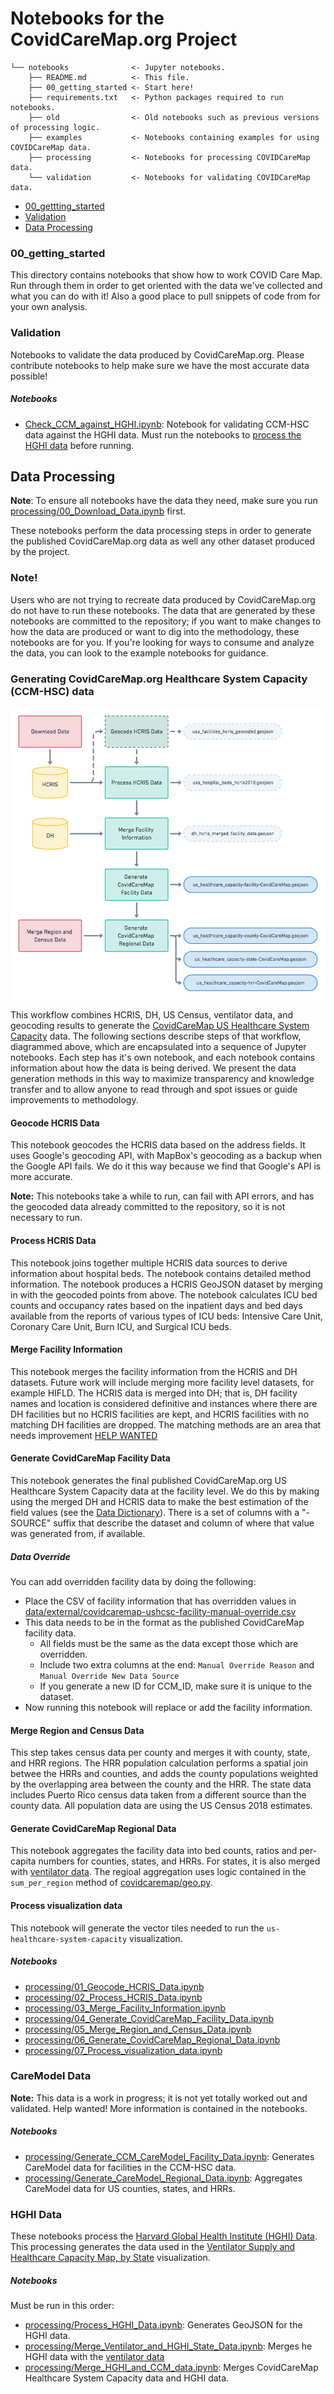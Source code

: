 # Notebooks for the CovidCareMap.org Project

    └── notebooks              <- Jupyter notebooks.
        ├── README.md          <- This file.
        ├── 00_getting_started <- Start here!
        ├── requirements.txt   <- Python packages required to run notebooks.
        ├── old                <- Old notebooks such as previous versions of processing logic.
        ├── examples           <- Notebooks containing examples for using COVIDCareMap data.
        ├── processing         <- Notebooks for processing COVIDCareMap data.
        └── validation         <- Notebooks for validating COVIDCareMap data.

- [00_gettting_started](#00_getting_started)
- [Validation](#Validation)
- [Data Processing](#data-processing)

### 00_getting_started

This directory contains notebooks that show how to work COVID Care Map.
Run through them in order to get oriented with the data we've collected and what you can do with it!
Also a good place to pull snippets of code from for your own analysis.

### Validation

Notebooks to validate the data produced by CovidCareMap.org. Please contribute notebooks to help make sure
we have the most accurate data possible!

##### Notebooks

- [Check_CCM_against_HGHI.ipynb](Check_CCM_against_HGHI.ipynb): Notebook for validating CCM-HSC data against the HGHI data. Must run the notebooks to [process the HGHI data](#hghi-data) before running.

## Data Processing

**Note**: To ensure all notebooks have the data they need, make sure you run
[processing/00_Download_Data.ipynb](processing/00_Download_Data.ipynb) first.

These notebooks perform the data processing steps in order to generate the published CovidCareMap.org data
as well any other dataset produced by the project.

### Note!

Users who are not trying to recreate data produced by CovidCareMap.org do not have to run these
notebooks. The data that are generated by these notebooks are committed to the repository; if you
want to make changes to how the data are produced or want to dig into the methodology, these notebooks
are for you. If you're looking for ways to consume and analyze the data, you can look to the example
notebooks for guidance.

### Generating CovidCareMap.org Healthcare System Capacity (CCM-HSC) data

![workflow](images/ccm-notebook-workflow.png)

This workflow combines HCRIS, DH, US Census, ventilator data, and geocoding results to generate the [CovidCareMap US Healthcare System Capacity](../data/README.md#covidcaremap-us-healthcare-system-capacity-data) data. The following sections describe steps of that workflow, diagrammed above, which are encapsulated into a sequence of Jupyter notebooks. Each step has it's own notebook, and each notebook contains information about how the data is being derived. We present the data generation methods in this way to maximize transparency and knowledge transfer and to allow anyone to read through and spot issues or guide improvements to methodology.

#### Geocode HCRIS Data

This notebook geocodes the HCRIS data based on the address fields. It uses Google's geocoding API, with MapBox's geocoding as a backup when the Google API fails. We do it this way because we find that Google's API
is more accurate.

**Note:** This notebooks take a while to run, can fail with API errors, and has the geocoded data already committed to the repository, so it is not necessary to run.

#### Process HCRIS Data

This notebook joins together multiple HCRIS data sources to derive information about hospital beds. The
notebook contains detailed method information. The notebook produces a HCRIS GeoJSON dataset by
merging in with the geocoded points from above. The notebook calculates ICU bed counts and
occupancy rates based on the inpatient days and bed days available from the reports of various
types of ICU beds: Intensive Care Unit, Coronary Care Unit, Burn ICU, and Surgical ICU beds.

#### Merge Facility Information

This notebook merges the facility information from the HCRIS and DH datasets.
Future work will include merging more facility level datasets, for example HIFLD.
The HCRIS data is merged into DH; that is, DH facility names and location is considered
definitive and instances where there are DH facilities but no HCRIS facilities are kept, and
HCRIS facilities with no matching DH facilities are dropped. The matching methods are an
area that needs improvement [HELP WANTED](../README.md#contribiting)

#### Generate CovidCareMap Facility Data

This notebook generates the final published CovidCareMap.org US Healthcare System Capacity data
at the facility level. We do this by making using the merged DH and HCRIS data to make the best
estimation of the field values (see the [Data Dictionary](../data/README.md#covidcaremap-capcity-data-dictionary)).
There is a set of columns with a "- SOURCE" suffix that describe the dataset and column of where that
value was generated from, if available.

##### Data Override

You can add overridden facility data by doing the following:
- Place the CSV of facility information that has overridden values in [data/external/covidcaremap-ushcsc-facility-manual-override.csv](../data/README.md#covidcaremaporg-us-healthcare-system-capacity---manual-override)
- This data needs to be in the format as the published CovidCareMap facility data.
  - All fields must be the same as the data except those which are overridden.
  - Include two extra columns at the end: `Manual Override Reason` and `Manual Override New Data Source`
  - If you generate a new ID for CCM_ID, make sure it is unique to the dataset.
- Now running this notebook will replace or add the facility information.

#### Merge Region and Census Data

This step takes census data per county and merges it with county, state, and HRR regions. The HRR population calculation performs a spatial join betwee the HRRs and counties, and adds the county populations weighted by the overlapping area between the county and the HRR. The state data includes Puerto Rico census data taken from a different source than the county data. All population data are using the US Census 2018 estimates.

#### Generate CovidCareMap Regional Data

This notebook aggregates the facility data into bed counts, ratios and per-capita numbers for
counties, states, and HRRs. For states, it is also merged with [ventilator data](../data/README.md#ventilator-data).
The regioal aggregation uses logic contained in the `sum_per_region` method of [covidcaremap/geo.py](../covidcaremap/geo.py).

#### Process visualization data

This notebook will generate the vector tiles needed to run the `us-healthcare-system-capacity` visualization.

##### Notebooks

- [processing/01_Geocode_HCRIS_Data.ipynb](processing/01_Geocode_HCRIS_Data.ipynb)
- [processing/02_Process_HCRIS_Data.ipynb](processing/02_Process_HCRIS_Data.ipynb)
- [processing/03_Merge_Facility_Information.ipynb](processing/03_Merge_Facility_Information.ipynb)
- [processing/04_Generate_CovidCareMap_Facility_Data.ipynb](processing/04_Generate_CovidCareMap_Facility_Data.ipynb)
- [processing/05_Merge_Region_and_Census_Data.ipynb](processing/05_Merge_Region_and_Census_Data.ipynb)
- [processing/06_Generate_CovidCareMap_Regional_Data.ipynb](processing/06_Generate_CovidCareMap_Regional_Data.ipynb)
- [processing/07_Process_visualization_data.ipynb](processing/07_Process_visualization_data.ipynb)

### CareModel Data

**Note:** This data is a work in progress; it is not yet totally worked out and validated. Help wanted! More information is contained in the notebooks.

##### Notebooks

- [processing/Generate_CCM_CareModel_Facility_Data.ipynb](processing/Generate_CCM_CareModel_Facility_Data.ipynb): Generates CareModel data for facilities in the CCM-HSC data.
- [processing/Generate_CareModel_Regional_Data.ipynb](processing/Generate_CareModel_Regional_Data.ipynb): Aggregates CareModel data for US counties, states, and HRRs.

### HGHI Data

These notebooks process the [Harvard Global Health Institute (HGHI) Data](https://globalepidemics.org/2020/03/17/caring-for-covid-19-patients/). This processing generates the data used in the [Ventilator Supply and Healthcare Capacity Map, by State](https://www.covidcaremap.org/maps/hghi-vents/) visualization.

##### Notebooks

Must be run in this order:

- [processing/Process_HGHI_Data.ipynb](processing/Process_HGHI_Data.ipynb): Generates GeoJSON for the HGHI data.
- [processing/Merge_Ventilator_and_HGHI_State_Data.ipynb](processing/Merge_Ventilator_and_HGHI_State_Data.ipynb): Merges he HGHI data with the [ventilator data](../data/README.md#ventilator-data)
- [processing/Merge_HGHI_and_CCM_data.ipynb](processing/Merge_HGHI_and_CCM_data.ipynb): Merges CovidCareMap Healthcare System Capacity data and HGHI data.
